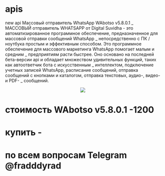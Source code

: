 # apis
new api
Массовый отправитель WhatsApp WAbotso v5.8.0.1
_
МАССОВЫЙ отправитель WHATSAPP от Digital Suvidha - это автоматизированное программное обеспечение, предназначенное для массовой отправки сообщений WhatsApp
_
непосредственно с ПК / ноутбука простым и эффективным способом. Это программное обеспечение для массового маркетинга WhatsApp помогает малым и средним
_
предприятиям расти быстрее. Оно основано на последней бета-версии api и обладает множеством удивительных функций, таких как автоответчик бота с искусственным
_
интеллектом, подключение учетных записей WhatsApp, расписание сообщений, отправка сообщений с кнопками и каталогом, отправка текстовых, аудио-, видео- и PDF-
_
сообщений.

<p align="center">
  <img src="https://skr.sh/i/130623/0fhb1cQD.jpg?download=1&name=Скриншот%2013-06-2023%2012:48:03.jpg">
  </p>
  
 # стоимость WAbotso v5.8.0.1 -1200
 # купить -
 # по всем вопросам Telegram @fradddyrad

